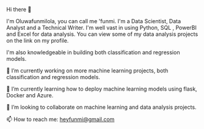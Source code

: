 Hi there 👋

I'm Oluwafunmilola, you can call me 'funmi.
I'm a Data Scientist, Data Analyst and a Technical Writer.
I'm well vast in using Python, SQL , PowerBI and Excel for data analysis. You can view some of my data analysis projects on the link on my profile.

I'm also knowledgeable in building both classification and regression models.


 🔭 I’m currently working on more machine learning projects, both classification and regression models.

 🌱 I’m currently learning how to deploy machine learning models using flask, Docker and Azure.

  👯 I’m looking to collaborate on machine learning and data analysis projects.
  

  📫 How to reach me: heyfunmi@gmail.com

 

